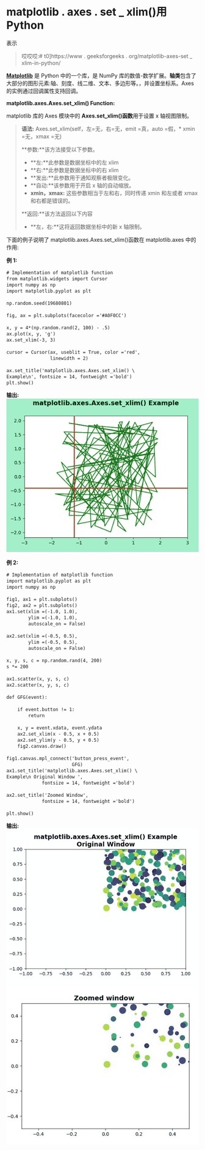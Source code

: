 # matplotlib . axes . set _ xlim()用 Python

表示

> 哎哎哎:# t0]https://www . geeksforgeeks . org/matplotlib-axes-set _ xlim-in-python/

**[Matplotlib](https://www.geeksforgeeks.org/python-introduction-matplotlib/)** 是 Python 中的一个库，是 NumPy 库的数值-数学扩展。**轴类**包含了大部分的图形元素:轴、刻度、线二维、文本、多边形等。，并设置坐标系。Axes 的实例通过回调属性支持回调。

**matplotlib.axes.Axes.set_xlim() Function:**

matplotlib 库的 Axes 模块中的 **Axes.set_xlim()函数**用于设置 x 轴视图限制。

> **语法:** Axes.set_xlim(self，左=无，右=无，emit =真，auto =假，* xmin =无，xmax =无)
> 
> **参数:**该方法接受以下参数。
> 
> *   **左:**此参数是数据坐标中的左 xlim
> *   **右:**此参数是数据坐标中的右 xlim
> *   **发出:**此参数用于通知观察者极限变化。
> *   **自动:**该参数用于开启 x 轴的自动缩放。
> *   **xmin，xmax:** 这些参数相当于左和右，同时传递 xmin 和左或者 xmax 和右都是错误的。
> 
> **返回:**该方法返回以下内容
> 
> *   **左，右:**这将返回数据坐标中的新 x 轴限制。

下面的例子说明了 matplotlib.axes.Axes.set_xlim()函数在 matplotlib.axes 中的作用:

**例 1:**

```
# Implementation of matplotlib function
from matplotlib.widgets import Cursor
import numpy as np
import matplotlib.pyplot as plt

np.random.seed(19680801)

fig, ax = plt.subplots(facecolor ='#A0F0CC')

x, y = 4*(np.random.rand(2, 100) - .5)
ax.plot(x, y, 'g')
ax.set_xlim(-3, 3)

cursor = Cursor(ax, useblit = True, color ='red', 
                linewidth = 2)

ax.set_title('matplotlib.axes.Axes.set_xlim() \
Example\n', fontsize = 14, fontweight ='bold')
plt.show()
```

**输出:**
![](img/74cbd4910d46a62116f865d4bac0c772.png)

**例 2:**

```
# Implementation of matplotlib function
import matplotlib.pyplot as plt
import numpy as np

fig1, ax1 = plt.subplots()
fig2, ax2 = plt.subplots()
ax1.set(xlim =(-1.0, 1.0), 
        ylim =(-1.0, 1.0),
        autoscale_on = False)

ax2.set(xlim =(-0.5, 0.5), 
        ylim =(-0.5, 0.5),
        autoscale_on = False)

x, y, s, c = np.random.rand(4, 200)
s *= 200

ax1.scatter(x, y, s, c)
ax2.scatter(x, y, s, c)

def GFG(event):

    if event.button != 1:
        return

    x, y = event.xdata, event.ydata
    ax2.set_xlim(x - 0.5, x + 0.5)
    ax2.set_ylim(y - 0.5, y + 0.5)
    fig2.canvas.draw()

fig1.canvas.mpl_connect('button_press_event',
                        GFG)   
ax1.set_title('matplotlib.axes.Axes.set_xlim() \
Example\n Original Window ',
             fontsize = 14, fontweight ='bold')

ax2.set_title('Zoomed Window',
             fontsize = 14, fontweight ='bold')

plt.show()
```

**输出:**
![](img/32f00d1f165e59c3735ec5aead1a7664.png)
![](img/50a1a3a5b6f78fd9f55d16cca22b87f1.png)